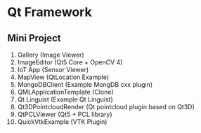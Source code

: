 # Qt Framework 

## Mini Project

1. Gallery (Image Viewer)
2. ImageEditor (Qt5 Core + OpenCV 4)
3. IoT App (Sensor Viewer)
4. MapView (QtLocation Example)
5. MongoDBClient (Example MongDB cxx plugin)
6. QMLApplicationTemplate (Clone)
7. Qt Linguist (Example Qt Linguist)
8. Qt3DPointcloudRender (Qt pointcloud plugin based on Qt3D)
9. QtPCLViewer (Qt5 + PCL library)
10. QuickVtkExample (VTK Plugin)


